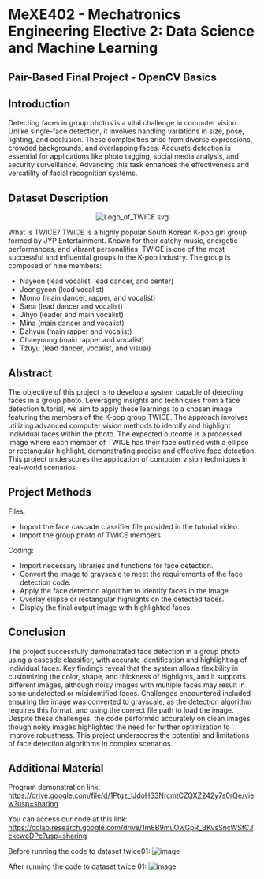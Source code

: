 # MeXE402 - Mechatronics Engineering Elective 2: Data Science and Machine Learning
## Pair-Based Final Project - OpenCV Basics
## Introduction
Detecting faces in group photos is a vital challenge in computer vision. Unlike single-face detection, it involves handling variations in size, pose, lighting, and occlusion. These complexities arise from diverse expressions, crowded backgrounds, and overlapping faces. Accurate detection is essential for applications like photo tagging, social media analysis, and security surveillance. Advancing this task enhances the effectiveness and versatility of facial recognition systems.

## Dataset Description
<div align="center">
  <img src="https://github.com/user-attachments/assets/9c3e621c-bddb-4bd9-9317-fc6c10bf90d4" alt="Logo_of_TWICE svg">
</div>


What is TWICE? 
TWICE is a highly popular South Korean K-pop girl group formed by JYP Entertainment. Known for their catchy music, energetic performances, and vibrant personalities, TWICE is one of the most successful and influential groups in the K-pop industry. The group is composed of nine members: 
- Nayeon (lead vocalist, lead dancer, and center)
- Jeongyeon (lead vocalist)
- Momo (main dancer, rapper, and vocalist)
- Sana (lead dancer and vocalist)
- Jihyo (leader and main vocalist)
- Mina (main dancer and vocalist)
- Dahyun (main rapper and vocalist)
- Chaeyoung (main rapper and vocalist)
- Tzuyu (lead dancer, vocalist, and visual)
## Abstract
The objective of this project is to develop a system capable of detecting faces in a group photo. Leveraging insights and techniques from a face detection tutorial, we aim to apply these learnings to a chosen image featuring the members of the K-pop group TWICE. The approach involves utilizing advanced computer vision methods to identify and highlight individual faces within the photo. The expected outcome is a processed image where each member of TWICE has their face outlined with a ellipse or rectangular highlight, demonstrating precise and effective face detection. This project underscores the application of computer vision techniques in real-world scenarios.

## Project Methods
Files:
- Import the face cascade classifier file provided in the tutorial video.
- Import the group photo of TWICE members.

Coding:
- Import necessary libraries and functions for face detection.
- Convert the image to grayscale to meet the requirements of the face detection code.
- Apply the face detection algorithm to identify faces in the image.
- Overlay ellipse or rectangular highlights on the detected faces.
- Display the final output image with highlighted faces.

## Conclusion
The project successfully demonstrated face detection in a group photo using a cascade classifier, with accurate identification and highlighting of individual faces. Key findings reveal that the system allows flexibility in customizing the color, shape, and thickness of highlights, and it supports different images, although noisy images with multiple faces may result in some undetected or misidentified faces. Challenges encountered included ensuring the image was converted to grayscale, as the detection algorithm requires this format, and using the correct file path to load the image. Despite these challenges, the code performed accurately on clean images, though noisy images highlighted the need for further optimization to improve robustness. This project underscores the potential and limitations of face detection algorithms in complex scenarios.

## Additional Material
Program demonstration link: https://drive.google.com/file/d/1Ptgz_lJdoHS3NrcmtCZQXZ242y7s0rQe/view?usp=sharing

You can access our code at this link: https://colab.research.google.com/drive/1m8B9muOwGpR_BKvsSncWSfCJckcweDPc?usp=sharing

Before running the code to dataset twice01:
![image](https://github.com/user-attachments/assets/fe35c32e-53f0-4565-b3b2-fba5e7b5c787)


After running the code to dataset twice 01:
![image](https://github.com/user-attachments/assets/b7afa09c-08a1-4de4-997d-86d26ce396cb)

